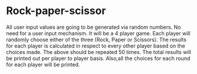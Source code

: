# Rock-paper-scissor
All user input values are going to be generated via random numbers. No need for a user input mechanism.
It will be a 4 player game.
Each player will randomly choose either of the three (Rock, Paper or
Scissors). The results for each player is calculated in respect to every other player based on the choices made.
The above should be repeated 50 times.
The total results will be printed out per player to player basis.
Also,all the choices for each round for each player will be printed.
